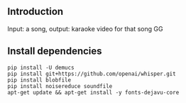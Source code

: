 ## Introduction
Input: a song, output: karaoke video for that song GG

## Install dependencies

```
pip install -U demucs
pip install git+https://github.com/openai/whisper.git
pip install blobfile
pip install noisereduce soundfile
apt-get update && apt-get install -y fonts-dejavu-core
```
